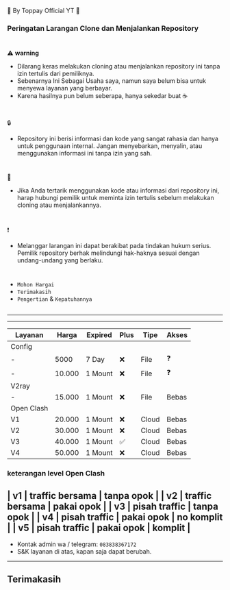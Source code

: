 🍚 By Toppay Official YT 🚀
### Peringatan Larangan Clone dan Menjalankan Repository
#
⚠️ **warning**
- Dilarang keras melakukan cloning atau menjalankan repository ini tanpa izin tertulis dari pemiliknya.
- Sebenarnya Ini Sebagai Usaha saya, namun saya belum bisa untuk menyewa layanan yang berbayar.
- Karena hasilnya pun belum seberapa, hanya sekedar buat ☕
#
🔒
- Repository ini berisi informasi dan kode yang sangat rahasia dan hanya untuk penggunaan internal. Jangan menyebarkan, menyalin, atau menggunakan informasi ini tanpa izin yang sah.
#
📩
- Jika Anda tertarik menggunakan kode atau informasi dari repository ini, harap hubungi pemilik untuk meminta izin tertulis sebelum melakukan cloning atau menjalankannya.
#
❗
- Melanggar larangan ini dapat berakibat pada tindakan hukum serius. Pemilik repository berhak melindungi hak-haknya sesuai dengan undang-undang yang berlaku.
#
- `Mohon Hargai`
- `Terimakasih`
- `Pengertian` & `Kepatuhannya`

##

---

---

| Layanan | Harga   | Expired | Plus | Tipe  | Akses |
| ------- | ------- | ------- | ---- | ----- | ----- |
| Config  |
| -       | 5000    | 7 Day   |  ❌  | File  | ❓    |
| -       | 10.000  | 1 Mount |  ❌  | File  | ❓    |
| V2ray   |
| -       | 15.000  | 1 Mount |  ❌  | File  | Bebas |
| Open Clash |
|  V1     | 20.000  | 1 Mount |  ❌  | Cloud | Bebas |
|  V2     | 30.000  | 1 Mount |  ❌  | Cloud | Bebas |
|  V3     | 40.000  | 1 Mount |  ✅  | Cloud | Bebas |
|  V4     | 50.000  | 1 Mount |  ❌  | Cloud | Bebas |

### keterangan level Open Clash
| v1 | traffic bersama | tanpa opok |
| v2 | traffic bersama | pakai opok |
| v3 | pisah traffic | tanpa opok |
| v4 | pisah traffic | pakai opok | no komplit |
| v5 | pisah traffic | pakai opok | komplit |
-
- Kontak admin wa / telegram: `083838367172`
- S&K
 layanan di atas, kapan saja dapat berubah.

---

##
## Terimakasih